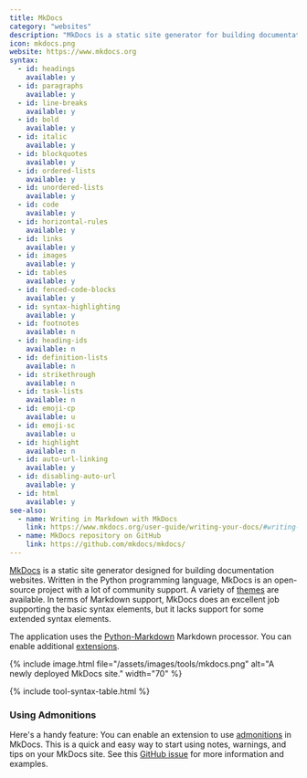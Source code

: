 ```yaml
---
title: MkDocs
category: "websites"
description: "MkDocs is a static site generator for building documentation websites."
icon: mkdocs.png
website: https://www.mkdocs.org
syntax:
  - id: headings
    available: y
  - id: paragraphs
    available: y
  - id: line-breaks
    available: y
  - id: bold
    available: y
  - id: italic
    available: y
  - id: blockquotes
    available: y
  - id: ordered-lists
    available: y
  - id: unordered-lists
    available: y
  - id: code
    available: y
  - id: horizontal-rules
    available: y
  - id: links
    available: y
  - id: images
    available: y
  - id: tables
    available: y
  - id: fenced-code-blocks
    available: y
  - id: syntax-highlighting
    available: y
  - id: footnotes
    available: n
  - id: heading-ids
    available: n
  - id: definition-lists
    available: n
  - id: strikethrough
    available: n
  - id: task-lists
    available: n
  - id: emoji-cp
    available: u
  - id: emoji-sc
    available: u
  - id: highlight
    available: n
  - id: auto-url-linking
    available: y
  - id: disabling-auto-url
    available: y
  - id: html
    available: y
see-also:
  - name: Writing in Markdown with MkDocs
    link: https://www.mkdocs.org/user-guide/writing-your-docs/#writing-with-markdown
  - name: MkDocs repository on GitHub
    link: https://github.com/mkdocs/mkdocs/
---
```


[MkDocs](https://www.mkdocs.org) is a static site generator designed for building documentation websites.  Written in the Python programming language, MkDocs is an open-source project with a lot of community support. A variety of [themes](https://github.com/mkdocs/mkdocs/wiki/MkDocs-Themes) are available. In terms of Markdown support, MkDocs does an excellent job supporting the basic syntax elements, but it lacks support for some extended syntax elements.

The application uses the [Python-Markdown](https://python-markdown.github.io/) Markdown processor. You can enable additional [extensions](https://www.mkdocs.org/user-guide/configuration/#markdown_extensions).

{% include image.html file="/assets/images/tools/mkdocs.png" alt="A newly deployed MkDocs site." width="70" %}

{% include tool-syntax-table.html %}

### Using Admonitions

Here's a handy feature: You can enable an extension to use [admonitions](https://python-markdown.github.io/extensions/admonition/) in MkDocs. This is a quick and easy way to start using notes, warnings, and tips on your MkDocs site. See this [GitHub issue](https://github.com/mkdocs/mkdocs/issues/1659) for more information and examples.
